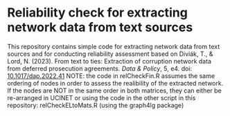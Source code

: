 # Reliability check for extracting network data from text sources
This repository contains simple code for extracting network data from text sources and for conducting reliability assessment based on Diviák, T., & Lord, N. (2023). From text to ties: Extraction of corruption network data from deferred prosecution agreements. *Data & Policy*, 5, e4. doi: [10.1017/dap.2022.41](10.1017/dap.2022.41)
NOTE: the code in relCheckFin.R assumes the same ordering of nodes in order to assess the realibility of the extracted network. If the nodes are NOT in the same order in both matrices, they can either be re-arranged in UCINET or using the code in the other script in this repository: relCheckELtoMats.R (using the graph4lg package)
